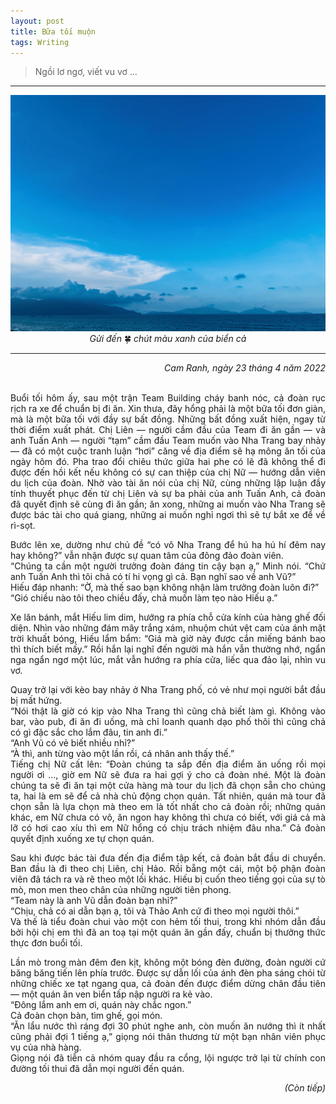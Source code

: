 ```yaml
---
layout: post
title: Bữa tối muộn
tags: Writing
---
```


> Ngồi lơ ngơ, viết vu vơ ...

---

<center><img src="/img/writing/cam_lam_cam_hai_dong.jpg" alt="Bờ biển Cam Hải Đông, Cam Lâm" title="Bờ biển Cam Hải Đông, Cam Lâm" style="width: 640px;"/></center>
<center><i>Gửi đến</i> 🍀 <i>chút màu xanh của biển cả</i></center>

---

<div style="text-align: right"><i>Cam Ranh, ngày 23 tháng 4 năm 2022</i></div>
<br/>

<div style="text-align: justify">
<p>Buổi tối hôm ấy, sau một trận Team Building cháy banh nóc, cả đoàn rục rịch ra xe để chuẩn bị đi ăn. Xin thưa, đây hổng phải là một bữa tối đơn giản, mà là một bữa tối với đầy sự bất đồng. Những bất đồng xuất hiện, ngay từ thời điểm xuất phát. Chị Liên — người cầm đầu của Team đi ăn gần — và anh Tuấn Anh — người “tạm” cầm đầu Team muốn vào Nha Trang bay nhảy — đã có một cuộc tranh luận “hơi” căng về địa điểm sẽ hạ mông ăn tối của ngày hôm đó. Pha trao đổi chiêu thức giữa hai phe có lẽ đã không thể đi được đến hồi kết nếu không có sự can thiệp của chị Nữ — hướng dẫn viên du lịch của đoàn. Nhờ vào tài ăn nói của chị Nữ, cùng những lập luận đầy tính thuyết phục đến từ chị Liên và sự ba phải của anh Tuấn Anh, cả đoàn đã quyết định sẽ cùng đi ăn gần; ăn xong, những ai muốn vào Nha Trang sẽ được bác tài cho quá giang, những ai muốn nghỉ ngơi thì sẽ tự bắt xe để về rì-sọt.</p>

<p>Bước lên xe, dường như chủ đề “có vô Nha Trang để hú ha hú hí đêm nay hay không?” vẫn nhận được sự quan tâm của đông đảo đoàn viên.<br/>
“Chúng ta cần một người trưởng đoàn đáng tin cậy bạn ạ,” Minh nói. “Chứ anh Tuấn Anh thì tôi chả có tí hi vọng gì cả. Bạn nghĩ sao về anh Vũ?”<br/>
Hiếu đáp nhanh: “Ờ, mà thế sao bạn không nhận làm trưởng đoàn luôn đi?”<br/>
“Gió chiều nào tôi theo chiều đấy, chả muốn làm tẹo nào Hiếu ạ.”</p>

<p>Xe lăn bánh, mắt Hiếu lim dim, hướng ra phía chỗ cửa kính của hàng ghế đối diện. Nhìn vào những đám mây trắng xám, nhuộm chút vệt cam của ánh mặt trời khuất bóng, Hiếu lẩm bẩm: “Giá mà giờ này được cắn miếng bánh bao thì thích biết mấy.” Rồi hắn lại nghĩ đến người mà hắn vẫn thường nhớ, ngẩn nga ngẩn ngơ một lúc, mắt vẫn hướng ra phía cửa, liếc qua đảo lại, nhìn vu vơ.</p>

<p>Quay trở lại với kèo bay nhảy ở Nha Trang phố, có vẻ như mọi người bắt đầu bị mất hứng.<br/>
“Nói thật là giờ có kịp vào Nha Trang thì cũng chả biết làm gì. Không vào bar, vào pub, đi ăn đi uống, mà chỉ loanh quanh dạo phố thôi thì cũng chả có gì đặc sắc cho lắm đâu, tin anh đi.”<br/>
“Anh Vũ có vẻ biết nhiều nhỉ?”<br/>
“À thì, anh từng vào một lần rồi, cá nhân anh thấy thế.”<br/>
Tiếng chị Nữ cất lên: “Đoàn chúng ta sắp đến địa điểm ăn uống rồi mọi người ơi …, giờ em Nữ sẽ đưa ra hai gợi ý cho cả đoàn nhé. Một là đoàn chúng ta sẽ đi ăn tại một cửa hàng mà tour du lịch đã chọn sẵn cho chúng ta, hai là em sẽ để cả nhà chủ động chọn quán. Tất nhiên, quán mà tour đã chọn sẵn là lựa chọn mà theo em là tốt nhất cho cả đoàn rồi; những quán khác, em Nữ chưa có vô, ăn ngon hay không thì chưa có biết, với giá cả mà lỡ có hơi cao xíu thì em Nữ hổng có chịu trách nhiệm đâu nha.” Cả đoàn quyết định xuống xe tự chọn quán.</p>

<p>Sau khi được bác tài đưa đến địa điểm tập kết, cả đoàn bắt đầu di chuyển. Ban đầu là đi theo chị Liên, chị Hảo. Rồi bẵng một cái, một bộ phận đoàn viên đã tách ra và rẽ theo một lối khác. Hiếu bị cuốn theo tiếng gọi của sự tò mò, mon men theo chân của những người tiên phong.<br/>
“Team này là anh Vũ dẫn đoàn bạn nhỉ?”<br/>
“Chịu, chả có ai dẫn bạn ạ, tôi và Thảo Anh cứ đi theo mọi người thôi.”<br/>
Và thế là tiểu đoàn chui vào một con hẻm tối thui, trong khi nhóm dẫn đầu bởi hội chị em thì đã an toạ tại một quán ăn gần đấy, chuẩn bị thưởng thức thực đơn buổi tối.</p>

<p>Lần mò trong màn đêm đen kịt, không một bóng đèn đường, đoàn người cứ băng băng tiến lên phía trước. Được sự dẫn lối của ánh đèn pha sáng chói từ những chiếc xe tạt ngang qua, cả đoàn đến được điểm dừng chân đầu tiên — một quán ăn ven biển tấp nập người ra kẻ vào.<br/>
“Đông lắm anh em ơi, quán này chắc ngon.”<br/>
Cả đoàn chọn bàn, tìm ghế, gọi món.<br/>
“Ăn lẩu nước thì ráng đợi 30 phút nghe anh, còn muốn ăn nướng thì ít nhất cũng phải đợi 1 tiếng ạ,” giọng nói thân thương từ một bạn nhân viên phục vụ của nhà hàng.<br/>
Giọng nói đã tiễn cả nhóm quay đầu ra cổng, lội ngược trở lại từ chính con đường tối thui đã dẫn mọi người đến quán.</p>
</div>

<div style="text-align: right"><i>(Còn tiếp)</i></div>
